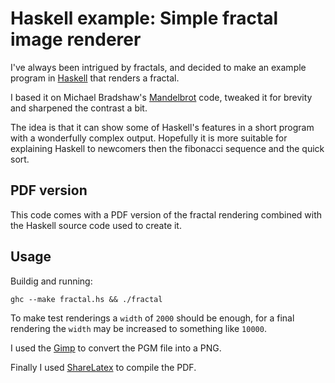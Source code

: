 Haskell example: Simple fractal image renderer
==============================================

I've always been intrigued by fractals, and decided to make an example program
in [Haskell](http://www.haskell.org) that renders a fractal.

I based it on Michael Bradshaw's [Mandelbrot](http://mjb.io/+/haskell-mandelbrot)
code, tweaked it for brevity and sharpened the contrast a bit.

The idea is that it can show some of Haskell's features in a short program
with a wonderfully complex output. Hopefully it is more suitable for explaining
Haskell to newcomers then the fibonacci sequence and the quick sort.


## PDF version

This code comes with a PDF version of the fractal rendering combined with the
Haskell source code used to create it.


## Usage

Buildig and running:

    ghc --make fractal.hs && ./fractal

To make test renderings a `width` of `2000` should be enough, for a final rendering
the `width` may be increased to something like `10000`.

I used the [Gimp](http://gimp.org) to convert the PGM file into a PNG.

Finally I used [ShareLatex](http://sharelatex.com) to compile the PDF.
